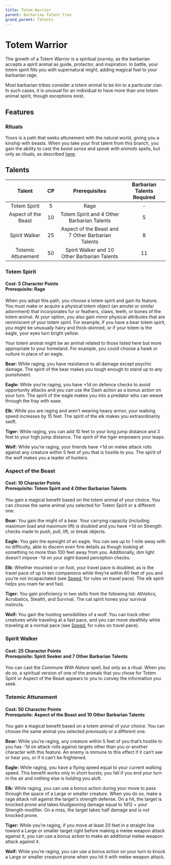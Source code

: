 ```yaml
---
title: Totem Warrior
parent: Barbarian Talent Tree
grand_parent: Talents
---
```


# Totem Warrior
The growth of a Totem Warrior is a spiritual journey, as the barbarian accepts a spirit animal as guide, protector, and inspiration. In battle, your totem spirit fills you with supernatural might, adding magical fuel to your barbarian rage.

Most barbarian tribes consider a totem animal to be kin to a particular clan. In such cases, it is unusual for an individual to have more than one totem animal spirit, though exceptions exist.

## Features

### Rituals
Yours is a path that seeks attunement with the natural world, giving you a kinship with beasts. When you take your first talent from this branch, you gain the ability to cast the *beast sense* and *speak with animals* spells, but only as rituals, as described [here](https://stormchaserroleplaying.com/stormchaserRPG/Spellcasting/WhatisaSpell/Rituals/).

## Talents

| Talent | CP | Prerequisites | Barbarian Talents Required |
|:------:|:--:|:-------------:|:--------------------------:|
| Totem Spirit        | 5  | Rage | - |
| Aspect of the Beast | 10 | Totem Spirit and 4 Other Barbarian Talents | 5 |
| Spirit Walker       | 25 | Aspect of the Beast and 7 Other Barbarian Talents | 8 |
| Totemic Attunement  | 50 | Spirit Walker and 10 Other Barbarian Talents | 11 |

### Totem Spirit
#### **Cost:** 5 Character Points<br>**Prerequisite:** Rage
When you adopt this path, you choose a totem spirit and gain its feature. You must make or acquire a physical totem object (an amulet or similar adornment) that incorporates fur or feathers, claws, teeth, or bones of the totem animal. At your option, you also gain minor physical attributes that are reminiscent of your totem spirit. For example, if you have a bear totem spirit, you might be unusually hairy and thick-skinned, or if your totem is the eagle, your eyes turn bright yellow.

Your totem animal might be an animal related to those listed here but more appropriate to your homeland. For example, you could choose a hawk or vulture in place of an eagle.

**Bear:** While raging, you have resistance to all damage except psychic damage. The spirit of the bear makes you tough enough to stand up to any punishment.

**Eagle:** While you’re raging, you have +1d on defence checks to avoid opportunity attacks and you can use the Dash action as a bonus action on your turn. The spirit of the eagle makes you into a predator who can weave through the fray with ease.

**Elk:** While you are raging and aren't wearing heavy armor, your walking speed increases by 15 feet. The spirit of the elk makes you extraordinarily swift.

**Tiger:** While raging, you can add 10 feet to your long jump distance and 3 feet to your high jump distance. The spirit of the tiger empowers your leaps.

**Wolf:** While you’re raging, your friends have +1d on melee attack rolls against any creature within 5 feet of you that is hostile to you. The spirit of the wolf makes you a leader of hunters.

### Aspect of the Beast
#### **Cost:** 10 Character Points<br>**Prerequisite:** Totem Spirit and 4 Other Barbarian Talents
You gain a magical benefit based on the totem animal of your choice. You can choose the same animal you selected for Totem Spirit or a different one.

**Bear:** You gain the might of a bear. Your carrying capacity (including maximum load and maximum lift) is doubled and you have +1d on Strength checks made to push, pull, lift, or break objects.

**Eagle:** You gain the eyesight of an eagle. You can see up to 1 mile away with no difficulty, able to discern even fine details as though looking at something no more than 100 feet away from you. Additionally, dim light doesn’t impose -1d on your sight-based perception checks.

**Elk:** Whether mounted or on foot, your travel pace is doubled, as is the travel pace of up to ten companions while they’re within 60 feet of you and you’re not incapacitated (see [Speed](https://stormchaserroleplaying.com/stormchaserRPG/Exploration/Movement/Speed/), for rules on travel pace). The elk spirit helps you roam far and fast.

**Tiger:** You gain proficiency in two skills from the following list: Athletics, Acrobatics, Stealth, and Survival. The cat spirit hones your survival instincts.

**Wolf:** You gain the hunting sensibilities of a wolf. You can track other creatures while traveling at a fast pace, and you can move stealthily while traveling at a normal pace (see [Speed](https://stormchaserroleplaying.com/stormchaserRPG/Exploration/Movement/Speed/), for rules on travel pace).

### Spirit Walker
#### **Cost:** 25 Character Points<br>**Prerequisite:** Spirit Seeker and 7 Other Barbarian Talents
You can cast the *Commune With Nature* spell, but only as a ritual. When you do so, a spiritual version of one of the animals that you chose for Totem Spirit or Aspect of the Beast appears to you to convey the information you seek.

### Totemic Attunement
#### **Cost:** 50 Character Points<br>**Prerequisite:** Aspect of the Beast and 10 Other Barbarian Talents
You gain a magical benefit based on a totem animal of your choice. You can choose the same animal you selected previously or a different one.

**Bear:** While you’re raging, any creature within 5 feet of you that’s hostile to you has -1d on attack rolls against targets other than you or another character with this feature. An enemy is immune to this effect if it can’t see or hear you, or if it can’t be frightened.

**Eagle:** While raging, you have a flying speed equal to your current walking speed. This benefit works only in short bursts; you fall if you end your turn in the air and nothing else is holding you aloft.

**Elk:** While raging, you can use a bonus action during your move to pass through the space of a Large or smaller creature. When you do so, make a rage attack roll against the target's strength defense. On a hit, the target is knocked prone and takes bludgeoning damage equal to 1d12 + your Strength modifier. On a miss, the target takes half damage and is not knocked prone.

**Tiger:** While you’re raging, if you move at least 20 feet in a straight line toward a Large or smaller target right before making a melee weapon attack against it, you can use a bonus action to make an additional melee weapon attack against it.

**Wolf:** While you’re raging, you can use a bonus action on your turn to knock a Large or smaller creature prone when you hit it with melee weapon attack.
